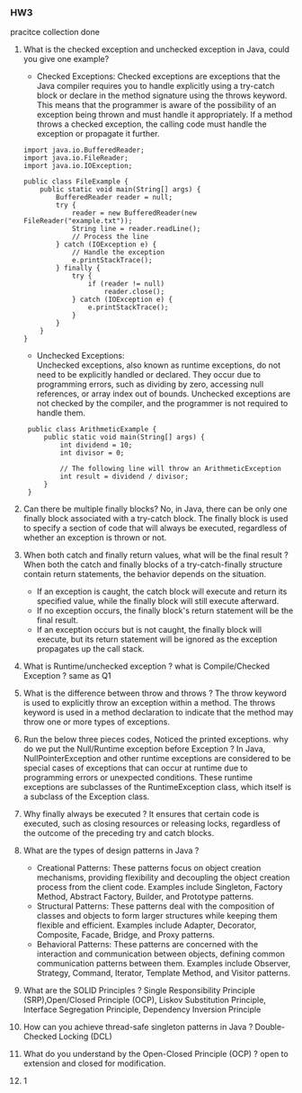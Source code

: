 ### HW3

pracitce collection
done

1. What is the checked exception and unchecked exception in Java, could you give one example?

   - Checked Exceptions:
     Checked exceptions are exceptions that the Java compiler requires you to handle explicitly using a try-catch block or declare in the method signature using the throws keyword. This means that the programmer is aware of the possibility of an exception being thrown and must handle it appropriately. If a method throws a checked exception, the calling code must handle the exception or propagate it further.

   ```
   import java.io.BufferedReader;
   import java.io.FileReader;
   import java.io.IOException;

   public class FileExample {
       public static void main(String[] args) {
           BufferedReader reader = null;
           try {
               reader = new BufferedReader(new FileReader("example.txt"));
               String line = reader.readLine();
               // Process the line
           } catch (IOException e) {
               // Handle the exception
               e.printStackTrace();
           } finally {
               try {
                   if (reader != null)
                       reader.close();
               } catch (IOException e) {
                   e.printStackTrace();
               }
           }
       }
   }
   ```

   - Unchecked Exceptions:\
     Unchecked exceptions, also known as runtime exceptions, do not need to be explicitly handled or declared. They occur due to programming errors, such as dividing by zero, accessing null references, or array index out of bounds. Unchecked exceptions are not checked by the compiler, and the programmer is not required to handle them.

   ```
    public class ArithmeticExample {
        public static void main(String[] args) {
            int dividend = 10;
            int divisor = 0;

            // The following line will throw an ArithmeticException
            int result = dividend / divisor;
        }
    }
   ```

2. Can there be multiple finally blocks?
   No, in Java, there can be only one finally block associated with a try-catch block. The finally block is used to specify a section of code that will always be executed, regardless of whether an exception is thrown or not.

3. When both catch and finally return values, what will be the final result ?
   When both the catch and finally blocks of a try-catch-finally structure contain return statements, the behavior depends on the situation.

   - If an exception is caught, the catch block will execute and return its specified value, while the finally block will still execute afterward.
   - If no exception occurs, the finally block's return statement will be the final result.
   - If an exception occurs but is not caught, the finally block will execute, but its return statement will be ignored as the exception propagates up the call stack.

4. What is Runtime/unchecked exception ? what is Compile/Checked Exception ?
   same as Q1

5. What is the difference between throw and throws ?
   The throw keyword is used to explicitly throw an exception within a method. The throws keyword is used in a method declaration to indicate that the method may throw one or more types of exceptions.

6. Run the below three pieces codes, Noticed the printed exceptions. why do we put the Null/Runtime
   exception before Exception ?
   In Java, NullPointerException and other runtime exceptions are considered to be special cases of exceptions that can occur at runtime due to programming errors or unexpected conditions. These runtime exceptions are subclasses of the RuntimeException class, which itself is a subclass of the Exception class.

7. Why finally always be executed ?
   It ensures that certain code is executed, such as closing resources or releasing locks, regardless of the outcome of the preceding try and catch blocks.

8. What are the types of design patterns in Java ?

   - Creational Patterns: These patterns focus on object creation mechanisms, providing flexibility and decoupling the object creation process from the client code. Examples include Singleton, Factory Method, Abstract Factory, Builder, and Prototype patterns.
   - Structural Patterns: These patterns deal with the composition of classes and objects to form larger structures while keeping them flexible and efficient. Examples include Adapter, Decorator, Composite, Facade, Bridge, and Proxy patterns.
   - Behavioral Patterns: These patterns are concerned with the interaction and communication between objects, defining common communication patterns between them. Examples include Observer, Strategy, Command, Iterator, Template Method, and Visitor patterns.

9. What are the SOLID Principles ?
   Single Responsibility Principle (SRP),Open/Closed Principle (OCP), Liskov Substitution Principle, Interface Segregation Principle, Dependency Inversion Principle

10. How can you achieve thread-safe singleton patterns in Java ?
    Double-Checked Locking (DCL)

11. What do you understand by the Open-Closed Principle (OCP) ?
    open to extension and closed for modification.

12. 1
